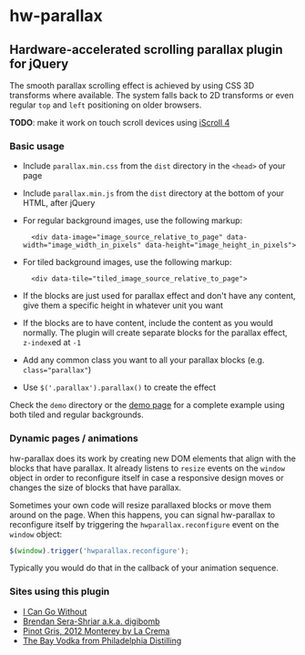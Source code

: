 hw-parallax
===========
Hardware-accelerated scrolling parallax plugin for jQuery
-------------------------------------------------------------------
The smooth parallax scrolling effect is achieved by using CSS 3D transforms where available. The system falls back to
2D transforms or even regular `top` and `left` positioning on older browsers.

**TODO**: make it work on touch scroll devices using [iScroll 4](http://cubiq.org/iscroll-4)

### Basic usage
* Include `parallax.min.css` from the `dist` directory in the `<head>` of your page
* Include `parallax.min.js` from the `dist` directory at the bottom of your HTML, after jQuery
* For regular background images, use the following markup:

        <div data-image="image_source_relative_to_page" data-width="image_width_in_pixels" data-height="image_height_in_pixels">

* For tiled background images, use the following markup:

        <div data-tile="tiled_image_source_relative_to_page">

* If the blocks are just used for parallax effect and don't have any content, give them a specific height in whatever unit you want
* If the blocks are to have content, include the content as you would normally. The plugin will create separate blocks for the parallax effect, `z-index`ed at `-1`
* Add any common class you want to all your parallax blocks (e.g. `class="parallax"`)
* Use `$('.parallax').parallax()` to create the effect

Check the `demo` directory or the [demo page](http://hw-parallax.ziad.cc/) for a complete example using both tiled and regular backgrounds.

### Dynamic pages / animations
hw-parallax does its work by creating new DOM elements that align with the blocks that have parallax. It already listens
to `resize` events on the `window` object in order to reconfigure itself in case a responsive design moves or changes the
size of blocks that have parallax.

Sometimes your own code will resize parallaxed blocks or move them around on the page. When this happens, you can signal
hw-parallax to reconfigure itself by triggering the `hwparallax.reconfigure` event on the `window` object:

```javascript
$(window).trigger('hwparallax.reconfigure');
```

Typically you would do that in the callback of your animation sequence.

### Sites using this plugin
* [I Can Go Without](http://www.icangowithout.com)
* [Brendan Sera-Shriar a.k.a. digibomb](http://brendanserashriar.com/)
* [Pinot Gris, 2012 Monterey by La Crema](http://pg.lacrema.com/)
* [The Bay Vodka from Philadelphia Distilling](http://thebayvodka.com/)
